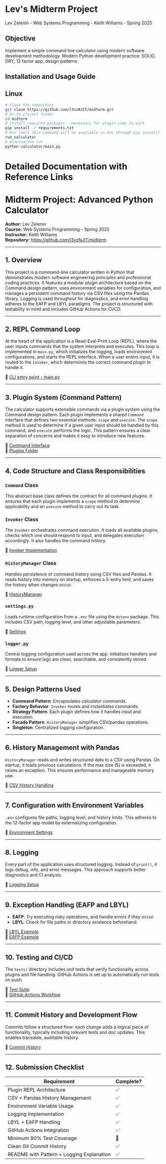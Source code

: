 # Lev's Midterm Project
Lev Zelenin - Web Systems Programming - Keith Williams - Spring 2025


## Objective
Implement a simple command line calculator using modern software development methodology.
Modern Python development practice: SOLID, DRY, 12 factor app, design patterns


## Installation and Usage Guide
## Linux
```bash
# Clone the repository
git clone https://github.com/l3vzNJIT/midterm.git
# Go to project folder
cd midterm
# Install required packages - necessary for plugin code to work
pip install -r requirements.txt
# Run (note this command will be available in env through pip install)
run_calculator
# Alternative run
python calculator/main.py
```

# Detailed Documentation with Reference Links



# Midterm Project: Advanced Python Calculator
**Author:** Lev Zelenin  
**Course:** Web Systems Programming – Spring 2025  
**Instructor:** Keith Williams  
**Repository:** https://github.com/l3vzNJIT/midterm

---

## 1. Overview

This project is a command-line calculator written in Python that demonstrates modern software engineering principles and professional coding practices. It features a modular plugin architecture based on the Command design pattern, uses environment variables for configuration, and manages a persistent command history via CSV files using the Pandas library. Logging is used throughout for diagnostics, and error handling adheres to the EAFP and LBYL paradigms. The project is structured with testability in mind and includes GitHub Actions for CI/CD.

---

## 2. REPL Command Loop

At the heart of the application is a Read-Eval-Print Loop (REPL), where the user inputs commands that the system interprets and executes. This loop is implemented in `main.py`, which initializes the logging, loads environment configurations, and starts the REPL interface. When a user enters input, it is routed to the `Invoker`, which determines the correct command plugin to handle it.

📎 [CLI entry point - main.py](https://github.com/l3vzNJIT/midterm/blob/main/calculator/main.py)

---

## 3. Plugin System (Command Pattern)

The calculator supports extensible commands via a plugin system using the Command design pattern. Each plugin implements a shared `Command` interface that defines two essential methods: `scope` and `execute`. The `scope` method is used to determine if a given user input should be handled by this command, and `execute` performs the logic. This pattern ensures a clear separation of concerns and makes it easy to introduce new features.

📎 [Command Interface](https://github.com/l3vzNJIT/midterm/blob/main/calculator/commands/command.py)  
📎 [Plugins Folder](https://github.com/l3vzNJIT/midterm/tree/main/calculator/plugins)

---

## 4. Code Structure and Class Responsibilities

### `Command` Class

This abstract base class defines the contract for all command plugins. It ensures that each plugin implements a `scope` method to determine applicability and an `execute` method to carry out its task.

### `Invoker` Class

The `Invoker` orchestrates command execution. It loads all available plugins, checks which one should respond to input, and delegates execution accordingly. It also handles the command history.

📎 [Invoker Implementation](https://github.com/l3vzNJIT/midterm/blob/main/calculator/invoker.py)

### `HistoryManager` Class

Handles persistence of command history using CSV files and Pandas. It reads history into memory on startup, enforces a 5-entry limit, and saves the history when changes occur.

📎 [HistoryManager](https://github.com/l3vzNJIT/midterm/blob/main/calculator/history/history_manager.py)

### `settings.py`

Loads runtime configuration from a `.env` file using the `dotenv` package. This includes CSV path, logging level, and other adjustable parameters.

📎 [Settings](https://github.com/l3vzNJIT/midterm/blob/main/calculator/config/settings.py)

### `logger.py`

Central logging configuration used across the app. Initializes handlers and formats to ensure logs are clean, searchable, and consistently stored.

📎 [Logger Setup](https://github.com/l3vzNJIT/midterm/blob/main/calculator/utils/logger.py)

---

## 5. Design Patterns Used

- **Command Pattern**: Encapsulates calculator commands.
- **Factory Behavior**: `Invoker` routes and instantiates commands.
- **Strategy Pattern**: Each plugin defines how it handles input and execution.
- **Facade Pattern**: `HistoryManager` simplifies CSV/pandas operations.
- **Singleton**: Centralized logging configuration.

---

## 6. History Management with Pandas

`HistoryManager` reads and writes structured data to a CSV using Pandas. On startup, it loads previous calculations. If the max size (5) is exceeded, it raises an exception. This ensures performance and manageable memory use.

📎 [CSV History Handling](https://github.com/l3vzNJIT/midterm/blob/main/calculator/history/history_manager.py)

---

## 7. Configuration with Environment Variables

`.env` configures file paths, logging level, and history limits. This adheres to the 12-factor app model by externalizing configuration.

📎 [Environment Settings](https://github.com/l3vzNJIT/midterm/blob/main/calculator/config/settings.py)

---

## 8. Logging

Every part of the application uses structured logging. Instead of `print()`, it logs debug, info, and error messages. This approach supports better diagnostics and CI analysis.

📎 [Logging Setup](https://github.com/l3vzNJIT/midterm/blob/main/calculator/utils/logger.py)

---

## 9. Exception Handling (EAFP and LBYL)

- **EAFP**: Try executing risky operations, and handle errors if they occur.
- **LBYL**: Check for file paths or directory existence beforehand.

📎 [LBYL Example](https://github.com/l3vzNJIT/midterm/blob/main/calculator/history/history_manager.py#L36)  
📎 [EAFP Example](https://github.com/l3vzNJIT/midterm/blob/main/calculator/main.py#L18)

---

## 10. Testing and CI/CD

The `tests/` directory includes unit tests that verify functionality across plugins and file handling. GitHub Actions is set up to automatically run tests on push.

📎 [Test Suite](https://github.com/l3vzNJIT/midterm/tree/main/tests)  
📎 [GitHub Actions Workflow](https://github.com/l3vzNJIT/midterm/blob/main/.github/workflows/test.yml)

---

## 11. Commit History and Development Flow

Commits follow a structured flow: each change adds a logical piece of functionality, typically including relevant tests and doc updates. This enables traceable, auditable history.

📎 [Commit History](https://github.com/l3vzNJIT/midterm/commits/main)

---

## 12. Submission Checklist

| Requirement                           | Complete? |
|--------------------------------------|-----------|
| Plugin REPL Architecture              | ✅        |
| CSV + Pandas History Management       | ✅        |
| Environment Variable Usage            | ✅        |
| Logging Implementation                | ✅        |
| LBYL + EAFP Handling                  | ✅        |
| GitHub Actions Integration            | ✅        |
| Minimum 90% Test Coverage             | 🔄        |
| Clean Git Commit History              | ✅        |
| README with Pattern + Logging Explanation | ✅        |
